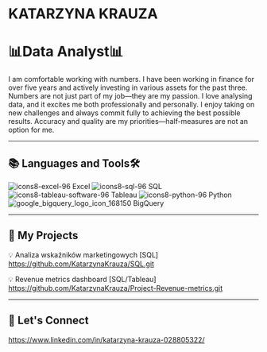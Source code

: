 # **KATARZYNA KRAUZA**

# 📊**Data Analyst**📊
I am comfortable working with numbers. I have been working in finance for over five years and actively investing in various assets for the past three. Numbers are not just part of my job—they are my passion. I love analysing data, and it excites me both professionally and personally. I enjoy taking on new challenges and always commit fully to achieving the best possible results. Accuracy and quality are my priorities—half-measures are not an option for me.

---


## **📚 Languages and Tools🛠️**

![icons8-excel-96](https://github.com/user-attachments/assets/d963b5b0-1ec5-4f91-bc33-6d2122c4637d)  Excel    ![icons8-sql-96](https://github.com/user-attachments/assets/cc9952b9-c465-4638-96b0-243278e24646)  SQL    ![icons8-tableau-software-96](https://github.com/user-attachments/assets/795ff60a-f58a-4ba7-a0b7-b0304576ba1b)  Tableau     ![icons8-python-96](https://github.com/user-attachments/assets/6d57ac7d-9f4d-4fd9-9153-73424a6f3eec)  Python    ![google_bigquery_logo_icon_168150](https://github.com/user-attachments/assets/3984143c-c481-4d63-9faf-679acef257f9)  BigQuery     


---

## **🧠 My Projects**

💡 Analiza wskaźników marketingowych [SQL] https://github.com/KatarzynaKrauza/SQL.git

💡 Revenue metrics dashboard [SQL/Tableau] https://github.com/KatarzynaKrauza/Project-Revenue-metrics.git

---


## **🤝 Let's Connect**

https://www.linkedin.com/in/katarzyna-krauza-028805322/
